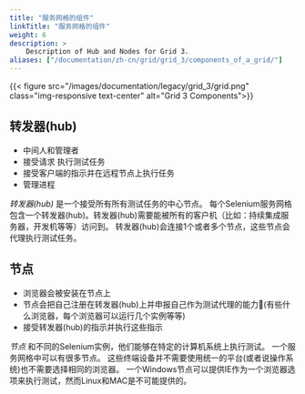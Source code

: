 ```yaml
---
title: "服务网格的组件"
linkTitle: "服务网格的组件"
weight: 6
description: >
    Description of Hub and Nodes for Grid 3.
aliases: ["/documentation/zh-cn/grid/grid_3/components_of_a_grid/"]
---
```


{{< figure src="/images/documentation/legacy/grid_3/grid.png" class="img-responsive text-center" alt="Grid 3 Components">}}

## 转发器(hub)
* 中间人和管理者
* 接受请求 执行测试任务
* 接受客户端的指示并在远程节点上执行任务
* 管理进程

_转发器(hub)_ 是一个接受所有所有测试任务的中心节点。
每个Selenium服务网格包含一个转发器(hub)。转发器(hub)需要能被所有的客户机（比如：持续集成服务器，开发机等等）访问到。
转发器(hub)会连接1个或者多个节点，这些节点会代理执行测试任务。

## 节点

* 浏览器会被安装在节点上
* 节点会把自己注册在转发器(hub)上并申报自己作为测试代理的能力(有些什么浏览器，每个浏览器可以运行几个实例等等)
* 接受转发器(hub)的指示并执行这些指示

_节点_ 和不同的Selenium实例，他们能够在特定的计算机系统上执行测试。
一个服务网格中可以有很多节点。
这些终端设备并不需要使用统一的平台(或者说操作系统)也不需要选择相同的浏览器。
一个Windows节点可以提供IE作为一个浏览器选项来执行测试，然而Linux和MAC是不可能提供的。

